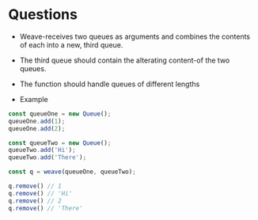 # Questions

- Weave-receives two queues as arguments and combines the contents of each into a new, third queue.
- The third queue should contain the alterating content-of the two queues.
- The function should handle queues of different lengths

- Example

```javascript
const queueOne = new Queue();
queueOne.add(1);
queueOne.add(2);

const queueTwo = new Queue();
queueTwo.add('Hi');
queueTwo.add('There');

const q = weave(queueOne, queueTwo);

q.remove() // 1
q.remove() // 'Hi'
q.remove() // 2
q.remove() // 'There'
```
